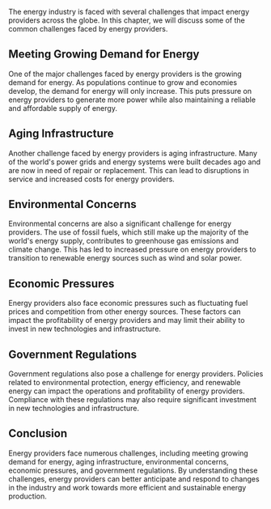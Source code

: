 
The energy industry is faced with several challenges that impact energy providers across the globe. In this chapter, we will discuss some of the common challenges faced by energy providers.

Meeting Growing Demand for Energy
---------------------------------

One of the major challenges faced by energy providers is the growing demand for energy. As populations continue to grow and economies develop, the demand for energy will only increase. This puts pressure on energy providers to generate more power while also maintaining a reliable and affordable supply of energy.

Aging Infrastructure
--------------------

Another challenge faced by energy providers is aging infrastructure. Many of the world's power grids and energy systems were built decades ago and are now in need of repair or replacement. This can lead to disruptions in service and increased costs for energy providers.

Environmental Concerns
----------------------

Environmental concerns are also a significant challenge for energy providers. The use of fossil fuels, which still make up the majority of the world's energy supply, contributes to greenhouse gas emissions and climate change. This has led to increased pressure on energy providers to transition to renewable energy sources such as wind and solar power.

Economic Pressures
------------------

Energy providers also face economic pressures such as fluctuating fuel prices and competition from other energy sources. These factors can impact the profitability of energy providers and may limit their ability to invest in new technologies and infrastructure.

Government Regulations
----------------------

Government regulations also pose a challenge for energy providers. Policies related to environmental protection, energy efficiency, and renewable energy can impact the operations and profitability of energy providers. Compliance with these regulations may also require significant investment in new technologies and infrastructure.

Conclusion
----------

Energy providers face numerous challenges, including meeting growing demand for energy, aging infrastructure, environmental concerns, economic pressures, and government regulations. By understanding these challenges, energy providers can better anticipate and respond to changes in the industry and work towards more efficient and sustainable energy production.
